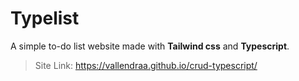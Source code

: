 # Typelist

A simple to-do list website made with **Tailwind css** and **Typescript**.

> Site Link: https://vallendraa.github.io/crud-typescript/

